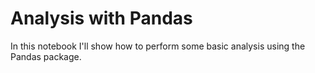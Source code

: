 # Analysis with Pandas

In this notebook I'll show how to perform some basic analysis using the Pandas package. 